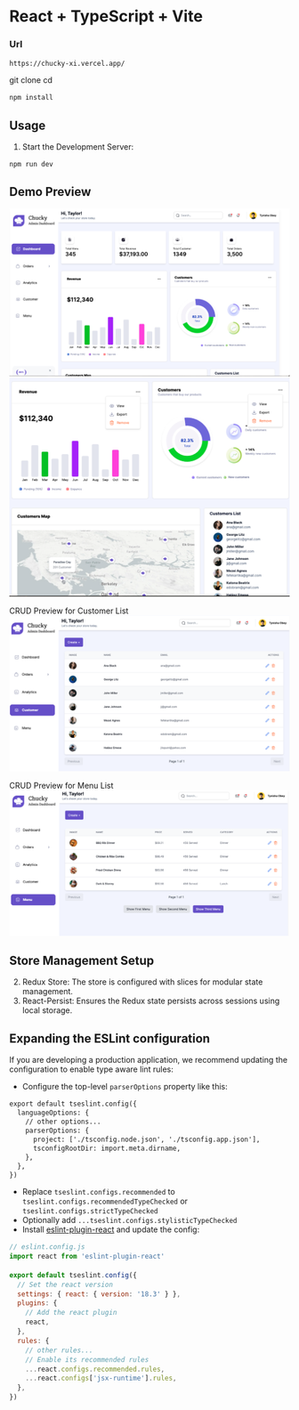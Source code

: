 # React + TypeScript + Vite

### Url 
```
https://chucky-xi.vercel.app/

```

git clone <repository-url>
cd <project-directory>

```bash
npm install
```

## Usage

1. Start the Development Server:

```bash
npm run dev
```


## Demo Preview
![alt text](/public/preview/demo.png)
![alt text](/public/preview/image.png)


CRUD Preview for Customer List
![alt text](/public/preview/customer.png)


CRUD Preview for  Menu List
![alt text](/public/preview/menu.png)

## Store Management Setup
2. Redux Store: The store is configured with slices for modular state management.
3. React-Persist: Ensures the Redux state persists across sessions using local storage.

## Expanding the ESLint configuration

If you are developing a production application, we recommend updating the configuration to enable type aware lint rules:

- Configure the top-level `parserOptions` property like this:

```tsx
export default tseslint.config({
  languageOptions: {
    // other options...
    parserOptions: {
      project: ['./tsconfig.node.json', './tsconfig.app.json'],
      tsconfigRootDir: import.meta.dirname,
    },
  },
})
```

- Replace `tseslint.configs.recommended` to `tseslint.configs.recommendedTypeChecked` or `tseslint.configs.strictTypeChecked`
- Optionally add `...tseslint.configs.stylisticTypeChecked`
- Install [eslint-plugin-react](https://github.com/jsx-eslint/eslint-plugin-react) and update the config:

```js
// eslint.config.js
import react from 'eslint-plugin-react'

export default tseslint.config({
  // Set the react version
  settings: { react: { version: '18.3' } },
  plugins: {
    // Add the react plugin
    react,
  },
  rules: {
    // other rules...
    // Enable its recommended rules
    ...react.configs.recommended.rules,
    ...react.configs['jsx-runtime'].rules,
  },
})
```

